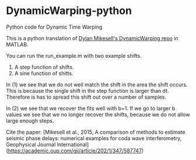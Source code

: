 # DynamicWarping-python

Python code for Dynamic Time Warping

This is a python translation of [Dylan Mikesell's DynamicWarping repo](https://github.com/dylanmikesell/DynamicWarping) in MATLAB. 

You can run the run_example.m with two example shifts.
1) A step function of shifts.
2) A sine function of shitts.

In (1) we see that we do not well match the shift in the area the shift 
occurs. This is because the single shift in the step function is larger 
than dt. Therefore is has to spread this shift out over a number of samples.

In (2) we see that we recover the fits well with b=1. If we go to larger b 
values we see that we no longer recover the shifts, because we do not allow
large enough steps.

Cite the paper: [Mikesell et al., 2015, A comparison of methods to estimate seismic phase delays: numerical examples for coda wave interferometry, Geophysical Journal International] (https://academic.oup.com/gji/article/202/1/347/587747)
